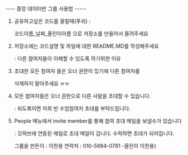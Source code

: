 
---- 중앙 데이터반 그룹 사용법 -----

1. 공유하고싶은 코드를 올릴때(푸쉬)  : 

   코드이름_날짜_올린이이름 으로 저장소를 만들어서 올려주세요 

2. 저장소에는 코드설명 및 파일에 대한 README.MD를 작성해주세요
   
    : 다른 참여자들이 이해할 수 있도록 하기위한 이유 

3. 초대한 모든 참여자 들은 오너 권한이 있기에 다른 참여자를 
  
    삭제하지 말아주세요 ㅠㅠ 

4. 모든 참여자들은 오너 권한으로 다른 사람을 초대할 수 있습니다.
   
   : 되도록이면 저희 반 수업참여자 초대를 부탁드립니다. 

5. People 메뉴에서 invite member를 통해 참여 초대 메일을 보낼수가 있습니다
  
   : 깃허브에 연동된 메일로 초대 메일이 갑니다. 수락하면 초대가 되어집니다. 
   
   그룹을 만든이 : 이찬용  연락처 : 010-5684-0781  -올린이 이찬용(
